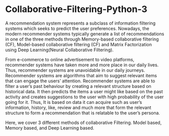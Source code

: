 # Collaborative-Filtering-Python-3
A recommendation system represents a subclass of information filtering systems which seeks to predict the user preferences. Nowadays, the modern recommender systems typically generate a list of recommendations in one of the three methods through Memory-based collaborative filtering (CF), Model-based collaborative filtering (CF) and Matrix Factorization using Deep Learning(Neural Collaborative Filtering).


From e-commerce to online advertisement to video platforms, recommender systems have taken more and more place in our daily lives. Thus, recommender systems are unavoidable in our daily journeys. Recommender systems are algorithms that aim to suggest relevant items that can engage the users’ attention. Recommender systems are able to filter a user’s past behaviour by creating a relevant structure based on historical data. It then predicts the items a user might like based on the past activity and creates suggestions to the user with high probability of the user going for it. Thus, It is based on data it can acquire such as user’s information, history, like, review and much more that form the relevant structure to form a recommendation that is relatable to the user’s persona.


Here, we cover 3 different methods of collaborative Filtering. Model based, Memory based, and Deep Learning based. 
